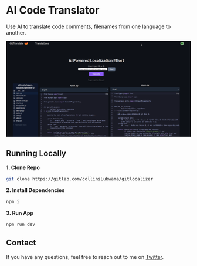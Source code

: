 # AI Code Translator

Use AI to translate code comments, filenames from one language to another.

![GitLocalizer](./public/screenshot.png)

## Running Locally

**1. Clone Repo**

```bash
git clone https://gitlab.com/collinsLubwama/gitlocalizer
```

**2. Install Dependencies**

```bash
npm i
```

**3. Run App**

```bash
npm run dev
```

## Contact

If you have any questions, feel free to reach out to me on [Twitter](https://twitter.com/thesupremesage).
